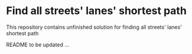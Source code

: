 # Find all streets' lanes' shortest path

This repository contains unfinished solution for finding all streets' lanes' shortest path

README to be updated ...